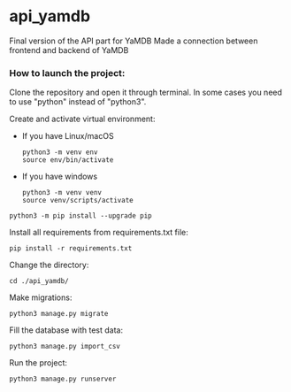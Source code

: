 # api_yamdb
Final version of the API part for YaMDB
Made a connection between frontend and backend of YaMDB

### How to launch the project:

Clone the repository and open it through terminal.
In some cases you need to use "python" instead of "python3".

Create and activate virtual environment:
* If you have Linux/macOS

    ```
    python3 -m venv env 
    source env/bin/activate
    ```

* If you have windows

    ```
    python3 -m venv venv
    source venv/scripts/activate
    ```

```
python3 -m pip install --upgrade pip
```

Install all requirements from requirements.txt file:

```
pip install -r requirements.txt
```

Change the directory:

```
cd ./api_yamdb/
```

Make migrations:

```
python3 manage.py migrate
```

Fill the database with test data:

```
python3 manage.py import_csv
```

Run the project:

```
python3 manage.py runserver
```

